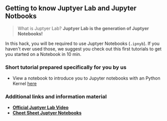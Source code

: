 ## Getting to know Juptyer Lab and Jupyter Notbooks

> What is Juptyer Lab? **Juptyer Lab is the generation of Juptyer Notebooks!**

In this hack, you will be required to use Juptyer Notebooks (`.ipnyb`). If you haven't ever used those, we suggest you check out this first tutorials to get you started on a Notebook in 10 min.

### Short tutorial prepared specifically for you by us


* View a notebook to introduce you to Jupyter notebooks with an Python Kernel [here](https://github.com/ironhacks/Tutorials-COVID-19/blob/master/tutorials-fall-2020/pyton/PartI_IntroNotebookPython.ipynb)

### Additional links and information material

* **[Official Juptyer Lab Video](https://www.youtube.com/watch?time_continue=260&v=A5YyoCKxEOU&feature=emb_logo)**
* **[Cheet Sheet Juptyer Notebooks](https://raw.githubusercontent.com/ironhacks/Tutorials-COVID-19/master/Shortcuts.png?token=AC7DAY2TYDGKRV4CIQBVAG27FRYUG)**

